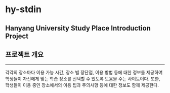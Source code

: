 # hy-stdin
Hanyang University Study Place Introduction Project
---------------
## 프로젝트 개요
---------------
각각의 장소마다 이용 가능 시간, 장소 별 장단점, 이용 방법 등에 대한 정보를 제공하여 학생들이 자신에게 맞는 학습 장소를 선택할 수 있도록 도움을 주는 사이트이다. 또한, 학생들이 이용 중인 장소에서의 이용 팁과 주의사항 등에 대한 정보도 함께 제공한다.